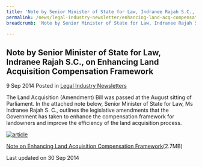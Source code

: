 ```yaml
---
title: 'Note by Senior Minister of State for Law, Indranee Rajah S.C., on Enhancing Land Acquisition Compensation Framework'
permalink: /news/legal-industry-newsletter/enhancing-land-acq-compensation-framework/
breadcrumb: 'Note by Senior Minister of State for Law, Indranee Rajah S.C., on Enhancing Land Acquisition Compensation Framework'

---
```



<style>
  .image {width: 200px;}
  .image img {max-width: 100%;}
</style>

Note by Senior Minister of State for Law, Indranee Rajah S.C., on Enhancing Land Acquisition Compensation Framework
---

9 Sep 2014 Posted in [Legal Industry Newsletters](/news/legal-industry-newsletters/)

The Land Acquisition (Amendment) Bill was passed at the August sitting of Parliament. In the attached note below, Senior Minister of State for Law, Ms Indranee Rajah S. C., outlines the legislative amendments that the Government has taken to enhance the compensation framework for landowners and improve the efficiency of the land acquisition process.

<div class="image">
  <a href="/files/LAA_2014_Newsletter.pdf"><img src="/images/1412048222164.jpg" alt="article" title="article"></a>
</div>

<a href="/files/LAA_2014_Newsletter.pdf">Note on Enhancing Land Acquisition Compensation Framework</a>(2.7MB)

<p class="right-side-updated">Last updated on 30 Sep 2014</p>
